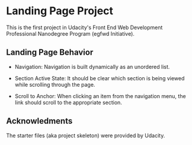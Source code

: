 # Landing Page Project
This is the first project in Udacity's Front End Web Development Professional Nanodegree Program (egfwd Initiative).

## Landing Page Behavior

* Navigation: Navigation is built dynamically as an unordered list.

* Section Active State: It should be clear which section is being viewed while scrolling through the page.

* Scroll to Anchor: When clicking an item from the navigation menu, the link should scroll to the appropriate section.

## Acknowledments
The starter files (aka project skeleton) were provided by Udacity.